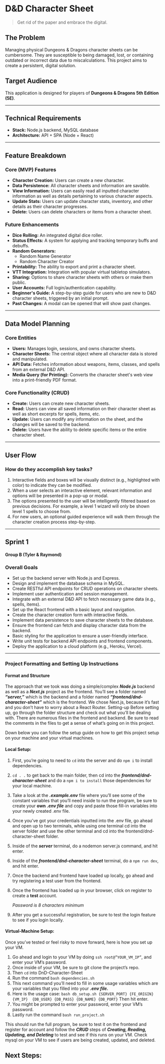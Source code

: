 # D&D Character Sheet

> Get rid of the paper and embrace the digital.

## The Problem

Managing physical Dungeons & Dragons character sheets can be cumbersome. They are susceptible to being damaged, lost, or containing outdated or incorrect data due to miscalculations. This project aims to create a persistent, digital solution.

## Target Audience

This application is designed for players of **Dungeons & Dragons 5th Edition (5E)**.

---

## Technical Requirements

* **Stack:** Node.js backend, MySQL database
* **Architecture:** API + SPA (Node + React)

---

## Feature Breakdown

### Core (MVP) Features

* **Character Creation:** Users can create a new character.
* **Data Persistence:** All character sheets and information are savable.
* **View Information:** Users can easily read all inputted character information as well as details pertaining to various character aspects.
* **Update Stats:** Users can update character stats, inventory, and other details as their character progresses.
* **Delete:** Users can delete characters or items from a character sheet.

### Future Enhancements

* **Dice Rolling:** An integrated digital dice roller.
* **Status Effects:** A system for applying and tracking temporary buffs and debuffs.
* **Random Generators:**
    * Random Name Generator
    * Random Character Creator
* **Printability:** The ability to export and print a character sheet.
* **VTT Integration:** Integration with popular virtual tabletop simulators.
* **Sharing:** Options to share character sheets with others or make them public.
* **User Accounts:** Full login/authentication capability.
* **Beginner's Guide:** A step-by-step guide for users who are new to D&D character sheets, triggered by an initial prompt.
* **Past Changes:** A modal can be opened that will show past changes.

---

## Data Model Planning

### Core Entities

* **Users:** Manages login, sessions, and owns character sheets.
* **Character Sheets:** The central object where all character data is stored and manipulated.
* **API Data:** Fetches information about weapons, items, classes, and spells from an external D&D API.
* **Media Query (for Printing):** Converts the character sheet's web view into a print-friendly PDF format.

### Core Functionality (CRUD)

* **Create:** Users can create new character sheets.
* **Read:** Users can view all saved information on their character sheet as well as short excerpts for spells, items, etc.
* **Update:** Users can modify any information on the sheet, and the changes will be saved to the backend.
* **Delete:** Users have the ability to delete specific items or the entire character sheet.

---

## User Flow

### How do they accomplish key tasks?

1.  Interactive fields and boxes will be visually distinct (e.g., highlighted with color) to indicate they can be modified.
2.  When a user selects an interactive element, relevant information and options will be presented in a pop-up or modal.
3.  The options presented to the user will be intelligently filtered based on previous decisions. For example, a level 1 wizard will only be shown level 1 spells to choose from.
4.  For new users, an optional guided experience will walk them through the character creation process step-by-step.

---

## Sprint 1

#### Group B (Tyler & Raymond)

### Overall Goals
* Set up the backend server with Node.js and Express.
* Design and implement the database schema in MySQL.
* Create RESTful API endpoints for CRUD operations on character sheets.
* Implement user authentication and session management.
* Integrate with an external D&D API to fetch necessary game data (e.g., spells, items).
* Set up the React frontend with a basic layout and navigation.
* Create the character creation form with interactive fields.
* Implement data persistence to save character sheets to the database.
* Ensure the frontend can fetch and display character data from the backend.
* Basic styling for the application to ensure a user-friendly interface.
* Write unit tests for backend API endpoints and frontend components.
* Deploy the application to a cloud platform (e.g., Heroku, Vercel).

-------------------------------------

### Project Formatting and Setting Up Instructions

#### Format and Structure
The approach that we took was doing a simple/complex ***Node.js*** backend as well as a ***Next.js*** project as the frontend. You’ll see a folder named ***“server,”*** which is the backend and a folder named ***“frontend/dnd-character-sheet”*** which is the frontend. We chose Next.js, because it’s fast and you don’t have to worry about a React Router. 
Setting-up
Before setting up, go through the folder structure and check out what you’ll be dealing with. There are numerous files in the frontend and backend. Be sure to read the comments in the files to get a sense of what’s going on in this project.

Down below you can follow the setup guide on how to get this project setup on your machine and your virtual machines.

#### Local Setup:

1. First, you’re going to need to ```cd``` into the server and do ```npm i``` to install dependencies.
2. ```cd . .``` to get back to the main folder, then cd into the ***frontend/dnd-character-sheet*** and do a ```npm i to install``` those dependencies for your local machine.
3. Take a look at the ***.example.env*** file where you’ll see some of the constant variables that you’ll need inside to run the program, be sure to create your **own** ***.env file*** and copy and paste those fill-in variables into your newly created .env file.
4. Once you’ve got your credentials inputted into the .env file, go ahead and open up to two terminals, while using one terminal cd into the server folder and use the other terminal and cd into the frontend/dnd-character-sheet folder.
5. Inside of the ***server*** terminal, do a nodemon server.js command, and hit enter.
6. Inside of the ***frontend/dnd-character-sheet*** terminal, do a ```npm run dev```, and hit enter.
7. Once the backend and frontend have loaded up locally, go ahead and try registering a test user from the frontend.
8. Once the frontend has loaded up in your browser, click on register to create a **test** account. 

    *Password is 8 characters minimum*

9. After you get a successful registration, be sure to test the login feature to see if you login locally.

<!-- ADD ADDITIONAL INSTRUCTIONS ON THIS BULLETIN -->

#### Virtual-Machine Setup:

Once you’ve tested or feel risky to move forward, here is how you set up your VM.

1. Go ahead and login to your VM by doing ```ssh root@”YOUR_VM_IP”```, and enter your VM’s password.
2. Once inside of your VM, be sure to git clone the project’s repo.
3. Then ```cd``` into DnD-Character-Sheet
4. Run the command ```bash dependencies.sh```
5. This next command you’ll need to fill in some usage variables which are your variables that you filled into your ***.env file.*** 
6. Here is the usage case: ```bash db_setup.sh {SERVER_PORT} {FE_ORIGIN} {VM_IP}  {DB_USER} {DB_PASS} {DB_NAME} {DB_PORT}```
Then hit enter.
7. You might be prompted to enter your password, enter your VM’s password.
8. Lastly run the command ```bash run_project.sh```


This should run the full program, be sure to test it on the frontend and register for account and follow the ***CRUD*** steps of ***Creating, Reading, Updating, and Deleting*** to test and see if this runs on your VM. Check mysql on your VM to see if users are being created, updated, and deleted. 

## Next Steps:
